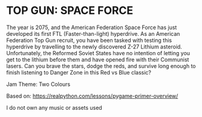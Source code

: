 # TOP GUN: SPACE FORCE
The year is 2075, and the American Federation Space Force has just developed its first FTL (Faster-than-light) hyperdrive.
As an American Federation Top Gun recruit, you have been tasked with testing this hyperdrive by travelling to the newly discovered Z-27 Lithium asteroid. 
Unfortunately, the Reformed Soviet States have no intention of letting you get to the lithium before them and have opened fire with their Communist lasers.
Can you brave the stars, dodge the reds, and survive long enough to finish listening to Danger Zone in this Red vs Blue classic?


Jam Theme: Two Colours

Based on: https://realpython.com/lessons/pygame-primer-overview/

I do not own any music or assets used
